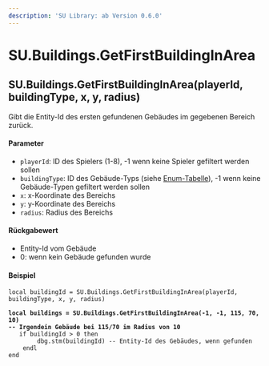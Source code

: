 ```yaml
---
description: 'SU Library: ab Version 0.6.0'
---
```


# SU.Buildings.GetFirstBuildingInArea

## SU.Buildings.GetFirstBuildingInArea(playerId, buildingType, x, y, radius)

Gibt die Entity-Id des ersten gefundenen Gebäudes im gegebenen Bereich zurück.

#### Parameter

* `playerId`: ID des Spielers (1-8), -1 wenn keine Spieler gefiltert werden sollen
* `buildingType`: ID des Gebäude-Typs (siehe [Enum-Tabelle](../../api-enums/buildings.md)), -1 wenn keine Gebäude-Typen gefiltert werden sollen
* `x`: x-Koordinate des Bereichs
* `y`: y-Koordinate des Bereichs
* `radius`: Radius des Bereichs

#### Rückgabewert

* Entity-Id vom Gebäude
* 0: wenn kein Gebäude gefunden wurde

#### Beispiel

<pre class="language-lua"><code class="lang-lua">local buildingId = SU.Buildings.GetFirstBuildingInArea(playerId, buildingType, x, y, radius)
<strong>
</strong><strong>local buildings = SU.Buildings.GetFirstBuildingInArea(-1, -1, 115, 70, 10)
</strong><strong>-- Irgendein Gebäude bei 115/70 im Radius von 10
</strong>	if buildingId > 0 then
		dbg.stm(buildingId) -- Entity-Id des Gebäudes, wenn gefunden
	endl
end
</code></pre>
